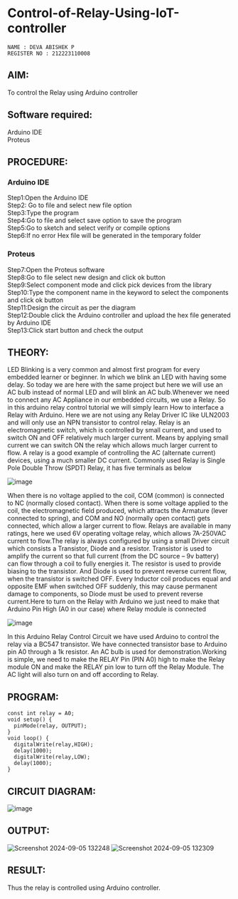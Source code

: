 # Control-of-Relay-Using-IoT-controller
```
NAME : DEVA ABISHEK P
REGISTER NO : 212223110008
```
##  AIM:
To control the Relay using Arduino controller

## Software required:
Arduino IDE </br>
Proteus

## PROCEDURE:
### Arduino IDE
Step1:Open the Arduino IDE </br>
Step2: Go to file and select new file option </br>
Step3:Type the program </br>
Step4:Go to file and select save option to save the program </br>
Step5:Go to sketch and select verify or compile options </br>
Step6:If no error Hex file will be generated in the temporary folder </br>

### Proteus
Step7:Open the Proteus software </br>
Step8:Go to file select new design and click ok button </br>
Step9:Select component mode and click pick devices from the library </br>
Step10:Type the component name in the keyword to select the components and click ok button </br>
Step11:Design the circuit as per the diagram </br>
Step12:Double click the Arduino controller and upload the hex file generated by Arduino IDE </br>
Step13:Click start button and check the output

## THEORY:
LED Blinking is a very common and almost first program for every embedded learner or beginner. In which we blink an LED with having some delay. So today we are here with the same project but here we will use an AC bulb instead of normal LED and will blink an AC bulb.Whenever we need to connect any AC Appliance in our embedded circuits, we use a Relay. So in this arduino relay control tutorial we will simply learn How to interface a Relay with Arduino. Here we are not using any Relay Driver IC like ULN2003 and will only use an NPN transistor to control relay.
Relay is an electromagnetic switch, which is controlled by small current, and used to switch ON and OFF relatively much larger current. Means by applying small current we can switch ON the relay which allows much larger current to flow. A relay is a good example of controlling the AC (alternate current) devices, using a much smaller DC current.  Commonly used Relay is Single Pole Double Throw (SPDT) Relay, it has five terminals as below

![image](https://github.com/anishkumar-Embedded/Control-of-Relay-Using-IoT-controller/assets/71547910/7883ec9f-4adc-4033-9acf-f16809fd73eb)

When there is no voltage applied to the coil, COM (common) is connected to NC (normally closed contact). When there is some voltage applied to the coil, the electromagnetic field produced, which attracts the Armature (lever connected to spring), and COM and NO (normally open contact) gets connected, which allow a larger current to flow. Relays are available in many ratings, here we used 6V operating voltage relay, which allows 7A-250VAC current to flow.The relay is always configured by using a small Driver circuit which consists a Transistor, Diode and a resistor. Transistor is used to amplify the current so that full current (from the DC source – 9v battery) can flow through a coil to fully energies it. The resistor is used to provide biasing to the transistor. And Diode is used to prevent reverse current flow, when the transistor is switched OFF. Every Inductor coil produces equal and opposite EMF when switched OFF suddenly, this may cause permanent damage to components, so Diode must be used to prevent reverse current.Here to turn on the Relay with Arduino we just need to make that Arduino Pin High (A0 in our case) where Relay module is connected

![image](https://github.com/anishkumar-Embedded/Control-of-Relay-Using-IoT-controller/assets/71547910/208c5221-8e60-4880-a5c8-cae317d7f211)

In this Arduino  Relay Control Circuit we have used Arduino to control the relay via a BC547 transistor. We have connected transistor base to Arduino pin A0 through a 1k resistor. An AC bulb is used for demonstration.Working is simple, we need to make the RELAY Pin (PIN A0) high to make the Relay module ON and make the RELAY pin low to turn off the Relay Module. The AC light will also turn on and off according to Relay.

## PROGRAM:
```
const int relay = A0; 
void setup() {
  pinMode(relay, OUTPUT);
}
void loop() {
  digitalWrite(relay,HIGH);
  delay(1000);
  digitalWrite(relay,LOW);
  delay(1000);
}

```
## CIRCUIT DIAGRAM:
![image](https://github.com/user-attachments/assets/6ccae8d6-7815-4da4-92b0-f118a31a4413)

## OUTPUT:
![Screenshot 2024-09-05 132248](https://github.com/user-attachments/assets/0ec8e3d0-16e8-4f96-b6e7-985992cc7b1b)
![Screenshot 2024-09-05 132309](https://github.com/user-attachments/assets/66a5b988-b9e5-4dc8-859b-b34322acc240)

## RESULT:

Thus the relay is controlled using Arduino controller.

